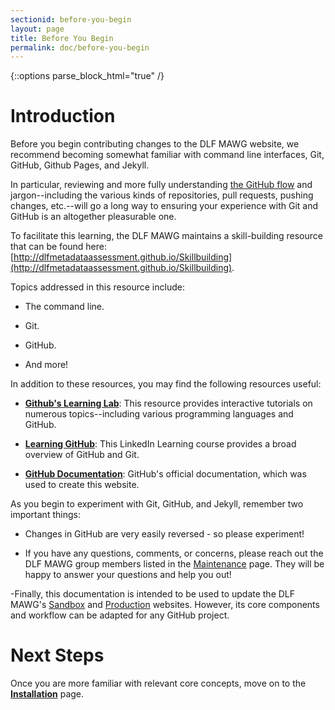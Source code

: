 ```yaml
---
sectionid: before-you-begin
layout: page
title: Before You Begin
permalink: doc/before-you-begin
---
```


{::options parse_block_html="true" /}

# Introduction

Before you begin contributing changes to the DLF MAWG website, we recommend becoming somewhat familiar with command line interfaces, Git, GitHub, Github Pages, and Jekyll.

In particular, reviewing and more fully understanding [the GitHub flow](https://guides.github.com/introduction/flow/) and jargon--including the various kinds of repositories, pull requests, pushing changes, etc.--will go a long way to ensuring your experience with Git and GitHub is an altogether pleasurable one. 

To facilitate this learning, the DLF MAWG maintains a skill-building resource that can be found here: [http://dlfmetadataassessment.github.io/Skillbuilding](http://dlfmetadataassessment.github.io/Skillbuilding). 

Topics addressed in this resource include:

- The command line.

- Git.

- GitHub.

-  And more!

In addition to these resources, you may find the following resources useful:

- [**Github's Learning Lab**](https://lab.github.com/): This resource provides interactive tutorials on numerous topics--including various programming languages and GitHub.

- [**Learning GitHub**](https://www.linkedin.com/learning/learning-github): This LinkedIn Learning course provides a broad overview of GitHub and Git.

- [**GitHub Documentation**](https://docs.github.com/en): GitHub's official documentation, which was used to create this website.

As you begin to experiment with Git, GitHub, and Jekyll, remember two important things:

- Changes in GitHub are very easily reversed - so please experiment!

- If you have any questions, comments, or concerns, please reach out the DLF MAWG group members listed in the [Maintenance](maintenance) page. They will be happy to answer your questions and help you out!

-Finally, this documentation is intended to be used to update the DLF MAWG's [Sandbox](https://github.com/DLFMetadataAssessment/Sandbox) and [Production](https://github.com/DLFMetadataAssessment/DLFMetadataAssessment.github.io) websites. However, its core components and workflow can be adapted for any GitHub project.

# Next Steps 

Once you are more familiar with relevant core concepts, move on to the [**Installation**](installation) page.  